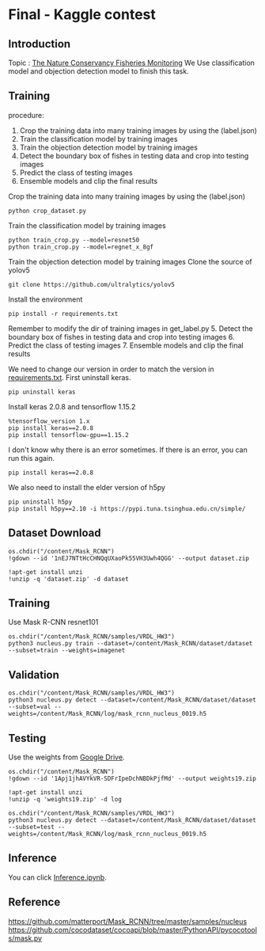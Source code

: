 # Final - Kaggle contest

## Introduction
Topic : [The Nature Conservancy Fisheries Monitoring](https://www.kaggle.com/c/the-nature-conservancy-fisheries-monitoring)
We Use classification model and objection detection model to finish this task.

## Training 
procedure:
1. Crop the training data into many training images by using the (label.json)
2. Train the classification model by training images
3. Train the objection detection model by training images
4. Detect the boundary box of fishes in testing data and crop into testing images
5. Predict the class of testing images
6. Ensemble models and clip the final results

Crop the training data into many training images by using the (label.json) 
```
python crop_dataset.py 
```
Train the classification model by training images
```
python train_crop.py --model=resnet50
python train_crop.py --model=regnet_x_8gf 
```
Train the objection detection model by training images
Clone the source of yolov5 
```
git clone https://github.com/ultralytics/yolov5  
```
Install the environment
```
pip install -r requirements.txt    
```
Remember to modify the dir of training images in get_label.py
5. Detect the boundary box of fishes in testing data and crop into testing images
6. Predict the class of testing images
7. Ensemble models and clip the final results

We need to change our version in order to match the version in [requirements.txt](https://github.com/matterport/Mask_RCNN/blob/master/requirements.txt).
First uninstall keras.
```
pip uninstall keras
```
Install keras 2.0.8 and tensorflow 1.15.2
```
%tensorflow_version 1.x
pip install keras==2.0.8
pip install tensorflow-gpu==1.15.2
```
I don't know why there is an error sometimes. If there is an error, you can run this again.
```
pip install keras==2.0.8
```
We also need to install the elder version of h5py
```
pip uninstall h5py
pip install h5py==2.10 -i https://pypi.tuna.tsinghua.edu.cn/simple/
```
## Dataset Download
```
os.chdir("/content/Mask_RCNN")
!gdown --id '1nEJ7NTtHcCHNQqUXaoPk55VH3Uwh4QGG' --output dataset.zip

!apt-get install unzi
!unzip -q 'dataset.zip' -d dataset
```

## Training
Use Mask R-CNN resnet101
```
os.chdir("/content/Mask_RCNN/samples/VRDL_HW3")
python3 nucleus.py train --dataset=/content/Mask_RCNN/dataset/dataset --subset=train --weights=imagenet
```

## Validation
```
os.chdir("/content/Mask_RCNN/samples/VRDL_HW3")
python3 nucleus.py detect --dataset=/content/Mask_RCNN/dataset/dataset --subset=val --weights=/content/Mask_RCNN/log/mask_rcnn_nucleus_0019.h5
```

## Testing
Use the weights from [Google Drive](https://drive.google.com/file/d/1Apj1jhAVYkVR-SDFrIpeDchNBDkPjfMd/view?usp=sharing).
```
os.chdir("/content/Mask_RCNN")
!gdown --id '1Apj1jhAVYkVR-SDFrIpeDchNBDkPjfMd' --output weights19.zip

!apt-get install unzi
!unzip -q 'weights19.zip' -d log
```
```
os.chdir("/content/Mask_RCNN/samples/VRDL_HW3")
python3 nucleus.py detect --dataset=/content/Mask_RCNN/dataset/dataset --subset=test --weights=/content/Mask_RCNN/log/mask_rcnn_nucleus_0019.h5
```

## Inference

You can click [Inference.ipynb](https://colab.research.google.com/drive/13vLcOs_x6R_ALSdEjlYYxuOcER0Xr-gd?usp=sharing).

## Reference
https://github.com/matterport/Mask_RCNN/tree/master/samples/nucleus
https://github.com/cocodataset/cocoapi/blob/master/PythonAPI/pycocotools/mask.py

